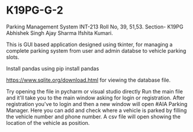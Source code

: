# K19PG-G-2
Parking Management System  INT-213 Roll No, 39, 51,53.     Section- K19PG    Abhishek Singh    Ajay Sharma    Ifshita Kumari.


This is GUI based application designed using tkinter, for managing a complete parking system from user and admin databse to vehicle parking slots.

Install pandas using pip install pandas

https://www.sqlite.org/download.html    for viewing the database file.

Try opening the file in pycharm or visual studio directly 
Run the main file and it'll take you to the main window asking for login or registration. 
After registration you've to login and then a new window will open #AIA Parking Manager. 
Here you can add and check where a vehicle is parked by filling the vehicle number and phone number. 
A csv file will open showing the location of the vehicle as position.

